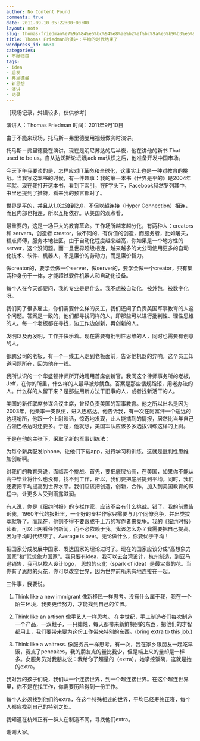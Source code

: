```yaml
---
author: No Content Found
comments: true
date: 2011-09-10 05:22:00+00:00
layout: note
slug: thomas-friedman%e7%9a%84%e6%bc%94%e8%ae%b2%ef%bc%9a%e5%b9%b3%e5%9d%87%e7%9a%84%e6%97%b6%e4%bb%a3%e7%bb%93%e6%9d%9f%e4%ba%86
title: Thomas Friedman的演讲：平均的时代结束了
wordpress_id: 6631
categories:
- 不好归类
tags:
- idea
- 启发
- 弗里德曼
- 新思想
- 演讲
- 记录
---
```


［现场记录，舛误较多，仅供参考］





演讲人：Thomas Friedman
时间：2011年9月10日





由于不能来现场，托马斯－弗里德曼用视频做实时演讲。





托马斯－弗里德曼在演讲，现在是明尼苏达的后半夜，他在讲他的新书 That used to be us。自从达沃斯论坛跟jack ma认识之后，他准备开发中国市场。





今天下午我要谈的是，怎样应对IT革命和全球化，这事实上也是一种对教育的挑战。当我写这本书的时候，有一件趣事：我的第一本书《世界是平的》是2004年写就。现在我打开这本书，看到下索引，在F字头下，Facebook赫然罗列其中，书里还提到了推特，看来我的预言都对了。





世界是平的，并且从1.0过渡到2,0，不但以超连接（Hyper Connection）相连，而且内部也相连，所以互相依存。从美国的观点看，





最重要的，这是一场巨大的教育革命。工作场所越来越分化，有两种人：creators 和 servers，创造者 creator，做不同的、有价值的创造，而服务者，比如屠夫，糕点师傅，服务本地社区。由于自动化程度越来越高，你如果是一个地方性的server，这个没问题。而一旦世界超级相连，越来越多的大公司使用更多的自动化技术、软件、机器人，不是廉价的劳动力，而是廉价智力。





做creator的，要学会做一个server，做server的，要学会做一个creator，只有集两种身份于一体，才能超过软件机器人和自动化设备。





每个人在今天都要问，我的专业是是什么。我不想被自动化，被外包，被数字化呀。





我们问了很多雇主，你们需要什么样的员工，我们还问了负责美国军事教育的人这个问题。答案是一致的，他们都寻找同样的人，即那些可以进行批判性、理性思维的人。每一个老板都在寻找，边工作边创新，再创新的人。





发明以及再发明，工作并快乐着。现在需要有批判性思维的人，同时也需要有创意的人。





都鹏公司的老板，有一个一线工人走到老板面前，告诉他机器的异响，这个员工知道问题所在，因为他在一线。





我所认识的一个华盛顿律师所开始聘用首席创新官。我问这个律师事务所的老板，Jeff，在你的所里，什么样的人最早被炒鱿鱼。答案是那些循规蹈矩，用老办法的人。什么样的人留下来？是那些用新方法干旧事的人，或者找新活干的人。





美国的新任联席参谋会议主席，曾经负责美国的军事教育。他之所以出名是因为2003年，他亲率一支队伍，进入巴格达。他告诉我，有一次在阿富汗一个遥远的边境哨所，他跟一个上尉谈话，惊奇地发现，此人能搞到的情报，居然比当年自己占领巴格达时还要多。于是，他就想，美国军队应该多多选拔训练这样的上尉。





于是在他的主张下，采取了新的军事训练法：





为每个新兵配发iphone，让他们下载app，进行学习和训练。这就是批判性思维加创新啊。





对我们的教育来说，面临两个挑战。首先，要把底层抬高，在美国，如果你不能从高中毕业将什么也没有，找不到工作，所以，我们要把底层提到平均。同时，我们还要把平均提高到世界水平。我们应该把创造，创新，合作，加入到美国教育的课程中，让更多人受到雨露滋润。





有人说，你是《纽约时报》的专栏作家，应该不会有什么挑战。错了，我的前辈告诉我，1960年代的报社里，一个好的专栏作家只需要与几个同僚竞争，并出类拔萃就够了。而现在，他则不得不要跟成千上万的写作者来竞争。我的《纽约时报》读者，可以上网看任何新闻，而不必依赖于我。我该怎么办？我需要把自己提高，因为平均时代结束了。Average is over。无论做什么，你要优于平均！





把国家分成发展中国家、发达国家的理论过时了。现在的国家应该分成“高想象力国家”和“低想象力国家”。我只要有idea，我可以去台湾设计，杭州制造，到亚马逊销售，我可以找人设计logo， 思想的火化（spark of idea）是最宝贵的花。当你有了思想的火花，你可以改变世界，因为世界前所未有地连接在一起。





三件事，我要说。





  1. Think like a new immigrant 像新移民一样思考。没有什么属于我，我在一个陌生环境，我要更佳努力，才能找到自己的位置。



  2. Think like an artison 像手艺人一样思考。 在中世纪，手工制造者们每次制造一个产品，一双鞋子，一只蜡烛，每天都带来新鲜特别的东西，把他们的才智都用上，我们要带来要为这份工作带来特别的东西。(bring extra to this job.)



  3. Think like a waitress. 像服务员一样思考。有一次，我在家乡跟朋友一起吃早饭，我点了pencakes，我的朋友点的量比我少，但是端上来的量却是一样多。女服务员对我朋友说：我给你了超量的（extra）。她掌控饭碗，这就是她的extra。




我对我的孩子们说，我们从一个连接世界，到一个超连接世界。在这个超连世界里，你不是在找工作，你需要历险得到一份工作。





每个人必须找到他们的extra，在这个特殊相连的世界，平均已经寿终正寝，每个人都应找到自己的特别之处。





我知道在杭州正有一群人在制造不同，寻找他们extra。





谢谢大家。
